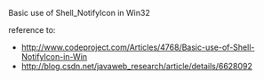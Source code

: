 Basic use of Shell_NotifyIcon in Win32

reference to:
- http://www.codeproject.com/Articles/4768/Basic-use-of-Shell-NotifyIcon-in-Win
- http://blog.csdn.net/javaweb_research/article/details/6628092